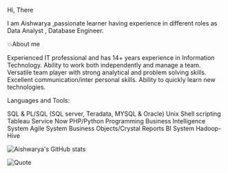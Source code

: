  Hi, There
 
 I am Aishwarya ,passionate learner having experience in different roles as Data Analyst , Database Engineer.

💥About me

Experienced IT professional and has 14+ years experience in Information Technology.
Ability to work both independently and manage a team. 
Versatile team player with strong analytical and problem solving skills. 
Excellent communication/inter personal skills.
Ability to quickly learn new technologies.


Languages and Tools:

SQL & PL/SQL (SQL server, Teradata, MYSQL & Oracle)
Unix Shell scripting
Tableau
Service Now
PHP/Python Programming 
Business Intelligence System
Agile System
Business Objects/Crystal Reports BI System
Hadoop-Hive

![Aishwarya's GitHub stats](https://github-readme-stats.vercel.app/api?username=reach25aish&show_icons=true&theme=cobalt)


![Quote](https://github-readme-quotes.herokuapp.com/quote?theme=dark)
